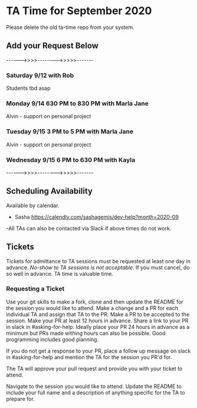 # TA Time for September 2020

Please delete the old ta-time repo from your system.

## Add your Request Below

------>>>>-------->>>>>-------

### Saturday 9/12 with Rob

Students tbd asap

### Monday 9/14 630 PM to 830 PM with Marla Jane

Alvin - support on personal project

### Tuesday 9/15 3 PM to 5 PM with Marla Jane

Alvin - support on personal project

### Wednesday 9/15 6 PM to 630 PM with Kayla

------>>>>-------->>>>>-------

## Scheduling Availability

Available by calendar.

- Sasha https://calendly.com/sashagemis/dev-help?month=2020-09

-All TAs can also be contacted via Slack if above times do not work.

## Tickets

Tickets for admittance to TA sessions must be requested at least one day in advance. *No-show to TA sessions is not acceptable*. If you must cancel, do so well in advance. TA time is valuable time.

### Requesting a Ticket

Use your git skills to make a fork, clone and then update the README for the session you would like to attend. Make a change and a PR for each individual TA and assign that TA to the PR. Make a PR to be accepted to the session. Make your PR at least 12 hours in advance. Share a link to your PR in slack in #asking-for-help. Ideally place your PR 24 hours in advance as a minimum but PRs made withing hours can also be possible. Good programming includes good planning.

If you do not get a response to your PR, place a follow up message on slack in #asking-for-help and mention the TA for the session you PR'd for.

The TA will approve your pull request and provide you with your ticket to attend.

Navigate to the session you would like to attend.
Update the README to include your full name and a description of anything specific for the TA to prepare for.


